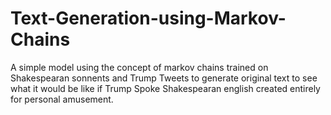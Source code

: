 # Text-Generation-using-Markov-Chains
A simple model using the concept of markov chains trained on Shakespearan sonnents and Trump Tweets to generate original text to see what it would be like if Trump Spoke Shakespearan english created entirely for personal amusement.
